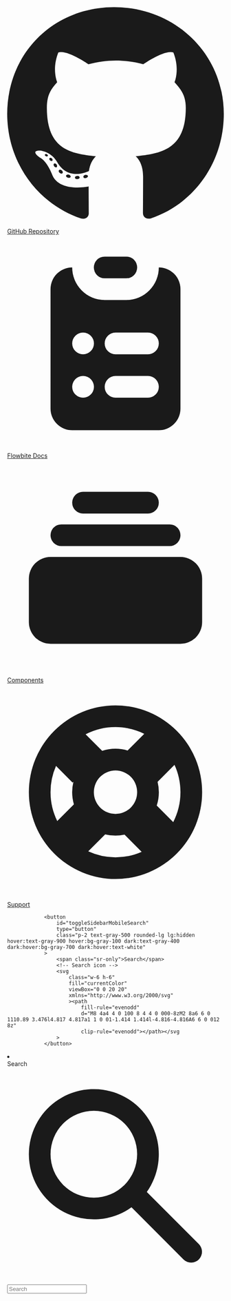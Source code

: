 <div class="pt-2 space-y-2">
					<a
						href={'https://github.com/themesberg/flowbite-astro-admin-dashboard'}
						target="_blank"
						class="flex items-center p-2 text-base text-gray-900 transition duration-75 rounded-lg hover:bg-gray-100 group dark:text-gray-200 dark:hover:bg-gray-700"
					>
						<svg
							aria-hidden="true"
							class="flex-shrink-0 w-6 h-6 text-gray-500 transition duration-75 group-hover:text-gray-900 dark:text-gray-400 dark:group-hover:text-white"
							fill="currentColor"
							xmlns="http://www.w3.org/2000/svg"
							viewBox="0 0 496 512"
							><!--! Font Awesome Pro 6.2.1 by @fontawesome - https://fontawesome.com License - https://fontawesome.com/license (Commercial License) Copyright 2022 Fonticons, Inc. -->
							<path
								d="M165.9 397.4c0 2-2.3 3.6-5.2 3.6-3.3.3-5.6-1.3-5.6-3.6 0-2 2.3-3.6 5.2-3.6 3-.3 5.6 1.3 5.6 3.6zm-31.1-4.5c-.7 2 1.3 4.3 4.3 4.9 2.6 1 5.6 0 6.2-2s-1.3-4.3-4.3-5.2c-2.6-.7-5.5.3-6.2 2.3zm44.2-1.7c-2.9.7-4.9 2.6-4.6 4.9.3 2 2.9 3.3 5.9 2.6 2.9-.7 4.9-2.6 4.6-4.6-.3-1.9-3-3.2-5.9-2.9zM244.8 8C106.1 8 0 113.3 0 252c0 110.9 69.8 205.8 169.5 239.2 12.8 2.3 17.3-5.6 17.3-12.1 0-6.2-.3-40.4-.3-61.4 0 0-70 15-84.7-29.8 0 0-11.4-29.1-27.8-36.6 0 0-22.9-15.7 1.6-15.4 0 0 24.9 2 38.6 25.8 21.9 38.6 58.6 27.5 72.9 20.9 2.3-16 8.8-27.1 16-33.7-55.9-6.2-112.3-14.3-112.3-110.5 0-27.5 7.6-41.3 23.6-58.9-2.6-6.5-11.1-33.3 2.6-67.9 20.9-6.5 69 27 69 27 20-5.6 41.5-8.5 62.8-8.5s42.8 2.9 62.8 8.5c0 0 48.1-33.6 69-27 13.7 34.7 5.2 61.4 2.6 67.9 16 17.7 25.8 31.5 25.8 58.9 0 96.5-58.9 104.2-114.8 110.5 9.2 7.9 17 22.9 17 46.4 0 33.7-.3 75.4-.3 83.6 0 6.5 4.6 14.4 17.3 12.1C428.2 457.8 496 362.9 496 252 496 113.3 383.5 8 244.8 8zM97.2 352.9c-1.3 1-1 3.3.7 5.2 1.6 1.6 3.9 2.3 5.2 1 1.3-1 1-3.3-.7-5.2-1.6-1.6-3.9-2.3-5.2-1zm-10.8-8.1c-.7 1.3.3 2.9 2.3 3.9 1.6 1 3.6.7 4.3-.7.7-1.3-.3-2.9-2.3-3.9-2-.6-3.6-.3-4.3.7zm32.4 35.6c-1.6 1.3-1 4.3 1.3 6.2 2.3 2.3 5.2 2.6 6.5 1 1.3-1.3.7-4.3-1.3-6.2-2.2-2.3-5.2-2.6-6.5-1zm-11.4-14.7c-1.6 1-1.6 3.6 0 5.9 1.6 2.3 4.3 3.3 5.6 2.3 1.6-1.3 1.6-3.9 0-6.2-1.4-2.3-4-3.3-5.6-2z"
							></path></svg
						>
						<span class="ml-3" sidebar-toggle-item>GitHub Repository</span>
					</a>
					<a
						href="https://flowbite.com/docs/getting-started/introduction/"
						target="_blank"
						class="flex items-center p-2 text-base text-gray-900 transition duration-75 rounded-lg hover:bg-gray-100 group dark:text-gray-200 dark:hover:bg-gray-700"
					>
						<svg
							class="flex-shrink-0 w-6 h-6 text-gray-500 transition duration-75 group-hover:text-gray-900 dark:text-gray-400 dark:group-hover:text-white"
							fill="currentColor"
							viewBox="0 0 20 20"
							xmlns="http://www.w3.org/2000/svg"
							><path d="M9 2a1 1 0 000 2h2a1 1 0 100-2H9z"></path><path
								fill-rule="evenodd"
								d="M4 5a2 2 0 012-2 3 3 0 003 3h2a3 3 0 003-3 2 2 0 012 2v11a2 2 0 01-2 2H6a2 2 0 01-2-2V5zm3 4a1 1 0 000 2h.01a1 1 0 100-2H7zm3 0a1 1 0 000 2h3a1 1 0 100-2h-3zm-3 4a1 1 0 100 2h.01a1 1 0 100-2H7zm3 0a1 1 0 100 2h3a1 1 0 100-2h-3z"
								clip-rule="evenodd"></path></svg
						>
						<span class="ml-3" sidebar-toggle-item>Flowbite Docs</span>
					</a>
					<a
						href="https://flowbite.com/docs/components/alerts/"
						target="_blank"
						class="flex items-center p-2 text-base text-gray-900 transition duration-75 rounded-lg hover:bg-gray-100 group dark:text-gray-200 dark:hover:bg-gray-700"
					>
						<svg
							class="flex-shrink-0 w-6 h-6 text-gray-500 transition duration-75 group-hover:text-gray-900 dark:text-gray-400 dark:group-hover:text-white"
							fill="currentColor"
							viewBox="0 0 20 20"
							xmlns="http://www.w3.org/2000/svg"
							><path
								d="M7 3a1 1 0 000 2h6a1 1 0 100-2H7zM4 7a1 1 0 011-1h10a1 1 0 110 2H5a1 1 0 01-1-1zM2 11a2 2 0 012-2h12a2 2 0 012 2v4a2 2 0 01-2 2H4a2 2 0 01-2-2v-4z"
							></path></svg
						>
						<span class="ml-3" sidebar-toggle-item>Components</span>
					</a>
					<a
						href="https://github.com/themesberg/flowbite-astro-admin-dashboard/issues"
						target="_blank"
						class="flex items-center p-2 text-base text-gray-900 transition duration-75 rounded-lg hover:bg-gray-100 group dark:text-gray-200 dark:hover:bg-gray-700"
					>
						<svg
							class="flex-shrink-0 w-6 h-6 text-gray-500 transition duration-75 group-hover:text-gray-900 dark:text-gray-400 dark:group-hover:text-white"
							fill="currentColor"
							viewBox="0 0 20 20"
							xmlns="http://www.w3.org/2000/svg"
							><path
								fill-rule="evenodd"
								d="M18 10a8 8 0 11-16 0 8 8 0 0116 0zm-2 0c0 .993-.241 1.929-.668 2.754l-1.524-1.525a3.997 3.997 0 00.078-2.183l1.562-1.562C15.802 8.249 16 9.1 16 10zm-5.165 3.913l1.58 1.58A5.98 5.98 0 0110 16a5.976 5.976 0 01-2.516-.552l1.562-1.562a4.006 4.006 0 001.789.027zm-4.677-2.796a4.002 4.002 0 01-.041-2.08l-.08.08-1.53-1.533A5.98 5.98 0 004 10c0 .954.223 1.856.619 2.657l1.54-1.54zm1.088-6.45A5.974 5.974 0 0110 4c.954 0 1.856.223 2.657.619l-1.54 1.54a4.002 4.002 0 00-2.346.033L7.246 4.668zM12 10a2 2 0 11-4 0 2 2 0 014 0z"
								clip-rule="evenodd"></path></svg
						>
						<span class="ml-3" sidebar-toggle-item>Support</span>
					</a>
				</div>










				<button
					id="toggleSidebarMobileSearch"
					type="button"
					class="p-2 text-gray-500 rounded-lg lg:hidden hover:text-gray-900 hover:bg-gray-100 dark:text-gray-400 dark:hover:bg-gray-700 dark:hover:text-white"
				>
					<span class="sr-only">Search</span>
					<!-- Search icon -->
					<svg
						class="w-6 h-6"
						fill="currentColor"
						viewBox="0 0 20 20"
						xmlns="http://www.w3.org/2000/svg"
						><path
							fill-rule="evenodd"
							d="M8 4a4 4 0 100 8 4 4 0 000-8zM2 8a6 6 0 1110.89 3.476l4.817 4.817a1 1 0 01-1.414 1.414l-4.816-4.816A6 6 0 012 8z"
							clip-rule="evenodd"></path></svg
					>
				</button>


<!-- <GitHubButton repository="themesberg/flowbite-astro-admin-dashboard" /> -->





<li>
						<form action="#" method="GET" class="lg:hidden">
							<label for="mobile-search" class="sr-only">Search</label>
							<div class="relative">
								<div
									class="absolute inset-y-0 left-0 flex items-center pl-3 pointer-events-none"
								>
									<svg
										class="w-5 h-5 text-gray-500"
										fill="currentColor"
										viewBox="0 0 20 20"
										xmlns="http://www.w3.org/2000/svg"
										><path
											fill-rule="evenodd"
											d="M8 4a4 4 0 100 8 4 4 0 000-8zM2 8a6 6 0 1110.89 3.476l4.817 4.817a1 1 0 01-1.414 1.414l-4.816-4.816A6 6 0 012 8z"
											clip-rule="evenodd"></path></svg
									>
								</div>
								<input
									type="text"
									name="email"
									id="mobile-search"
									class="bg-gray-50 border border-gray-300 text-gray-900 text-sm rounded-lg focus:ring-primary-700 focus:border-primary-500 block w-full pl-10 p-2.5 dark:bg-gray-700 dark:border-gray-600 dark:placeholder-gray-400 dark:text-gray-200 dark:focus:ring-primary-500 dark:focus:border-primary-500"
									placeholder="Search"
								/>
							</div>
						</form>
					</li>
